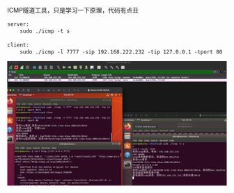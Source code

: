

ICMP隧道工具，只是学习一下原理，代码有点丑

```azure
server:
    sudo ./icmp -t s
    
client:
    sudo ./icmp -l 7777 -sip 192.168.222.232 -tip 127.0.0.1 -tport 80
```

![img.png](img.png)
